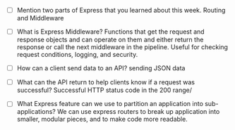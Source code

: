 - [ ] Mention two parts of Express that you learned about this week.
    Routing and  Middleware

- [ ] What is Express Middleware?
    Functions that get the request and response objects and can operate on them and either return the response or call the next middleware in the pipeline. Useful for checking request conditions, logging, and security.

- [ ] How can a client send data to an API?
    sending JSON data

- [ ] What can the API return to help clients know if a request was successful?
    Successful HTTP status code in the 200 range/

- [ ] What Express feature can we use to partition an application into sub-applications?
    We can use express routers to break up application into smaller, modular pieces, and to make code more readable.